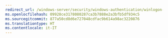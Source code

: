 ```yaml
---
redirect_url: /windows-server/security/windows-authentication/winlogon-automatic-restart-sign-on-arso.md
ms.openlocfilehash: 09928ce3178080287ca3b7888e2a3bfb5df934c5
ms.sourcegitcommit: 877a50cd8d6e727048cdfac9b614a98ac3220876
ms.translationtype: HT
ms.contentlocale: it-IT
---
```

